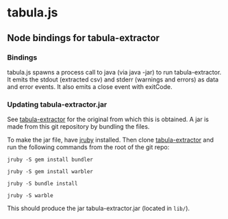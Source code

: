 tabula.js
=========

Node bindings for tabula-extractor
----------------------------------

### Bindings

tabula.js spawns a process call to java (via java -jar) to run tabula-extractor. It emits the stdout (extracted csv) and stderr (warnings and errors) as data and error events. It also emits a close event with exitCode.

### Updating tabula-extractor.jar

See [tabula-extractor](https://github.com/tabulapdf/tabula-extractor) for the original from which this is obtained. A jar is made from this git repository by bundling the files.

To make the jar file, have [jruby](https://github.com/jruby/jruby/wiki/GettingStarted) installed. Then clone [tabula-extractor](https://github.com/tabulapdf/tabula-extractor) and run the following commands from the root of the git repo:

`jruby -S gem install bundler`

`jruby -S gem install warbler`

`jruby -S bundle install`

`jruby -S warble`

This should produce the jar tabula-extractor.jar (located in `lib/`).